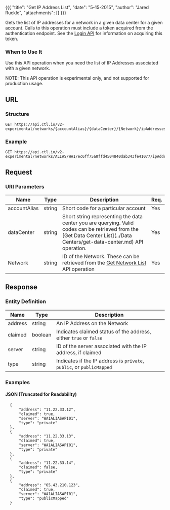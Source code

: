 {{{
  "title": "Get IP Address List",
  "date": "5-15-2015",
  "author": "Jared Ruckle",
  "attachments": []
}}}

Gets the list of IP addresses for a network in a given data center for a given account. Calls to this operation must include a token acquired from the authentication endpoint. See the [Login API](../Authentication/login.md) for information on acquiring this token.

### When to Use It

Use this API operation when you need the list of IP Addresses associated with a given network.

  NOTE: This API operation is experimental only, and not supported for production usage.

## URL

### Structure

    GET https://api.ctl.io/v2-experimental/networks/{accountAlias}/{dataCenter}/{Network}/ipAddresses

### Example

    GET https://api.ctl.io/v2-experimental/networks/ALIAS/WA1/ec6ff75a0ffd4504840dab343fe41077/ipAddresses

## Request

### URI Parameters

| Name | Type | Description | Req. |
| --- | --- | --- | --- |
| accountAlias | string | Short code for a particular account | Yes |
| dataCenter | string | Short string representing the data center you are querying. Valid codes can be retrieved from the [Get Data Center List](../Data Centers/get-data-center.md) API operation. | Yes |
| Network | string | ID of the Network. These can be retrieved from the [Get Network List](../Networks/get-network-list.md) API operation | Yes |

## Response

### Entity Definition

| Name | Type | Description |
| --- | --- | --- |
| address | string | An IP Address on the Network |
| claimed | boolean | Indicates claimed status of the address, either `true` or `false` |
| server | string | ID of the server associated with the IP address, if claimed |
| type | string | Indicates if the IP address is `private`, `public`, or `publicMapped` |

### Examples

#### JSON (Truncated for Readability)


      {
          "address": "11.22.33.12",
          "claimed": true,
          "server": "WA1ALIASAPI01",
          "type": "private"
      },
      {
          "address": "11.22.33.13",
          "claimed": true,
          "server": "WA1ALIASAPI01",
          "type": "private"
      },
      {
          "address": "11.22.33.14",
          "claimed": false,
          "type": "private"
      },
      {
          "address": "65.43.210.123",
          "claimed": true,
          "server": "WA1ALIASAPI01",
          "type": "publicMapped"
      }
